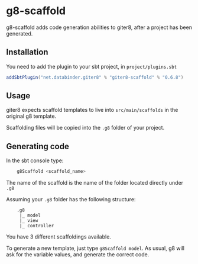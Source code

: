 g8-scaffold
======

g8-scaffold adds code generation abilities to giter8, after a project has been generated.

Installation
------------

You need to add the plugin to your sbt project, in `project/plugins.sbt`

```scala
addSbtPlugin("net.databinder.giter8" % "giter8-scaffold" % "0.6.8")
```

Usage
-----

giter8 expects scaffold templates to live into `src/main/scaffolds` in the original g8 template.

Scaffolding files will be copied into the `.g8` folder of your project.

Generating code
-----

In the sbt console type:

```scala
	g8Scaffold <scaffold_name>
```

The name of the scaffold is the name of the folder located directly under `.g8`

Assuming your `.g8` folder has the following structure:

```
	.g8
	 |_ model
	 |_ view
	 |_ controller
```

You have 3 different scaffoldings available.

To generate a new template, just type `g8Scaffold model`. 
As usual, g8 will ask for the variable values, and generate the correct code.
